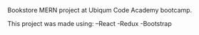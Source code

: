 Bookstore MERN project at Ubiqum Code Academy bootcamp.

This project was made using:
–React
-Redux
-Bootstrap
